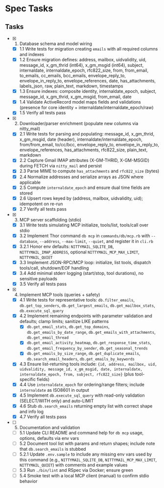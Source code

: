# Spec Tasks

## Tasks

- [x] 1. Database schema and model wiring
  - [x] 1.1 Write tests for migration creating `emails` with all required columns and indexes
  - [x] 1.2 Ensure migration defines: address, mailbox, uidvalidity, uid, message_id, x_gm_thrid (int64), x_gm_msgid (int64), subject, internaldate, internaldate_epoch, rfc822_size, from, from_email, to_emails, cc_emails, bcc_emails, envelope_reply_to, envelope_in_reply_to, envelope_references, date, has_attachments, labels_json, raw, plain_text, markdown, timestamps
  - [x] 1.3 Ensure indexes: composite identity, internaldate_epoch, subject, message_id, x_gm_thrid, x_gm_msgid, from_email, date
  - [x] 1.4 Validate ActiveRecord model maps fields and validations (presence for core identity + internaldate/internaldate_epoch/raw)
  - [x] 1.5 Verify all tests pass

- [x] 2. Downloader/parser enrichment (populate new columns via nitty_mail)
  - [x] 2.1 Write tests for parsing and populating: message_id, x_gm_thrid, x_gm_msgid, date (header), internaldate/internaldate_epoch, from/from_email, to/cc/bcc, envelope_reply_to, envelope_in_reply_to, envelope_references, has_attachments, rfc822_size, plain_text, markdown
  - [x] 2.2 Capture Gmail IMAP attributes (X-GM-THRID, X-GM-MSGID) during FETCH via `nitty_mail` and persist
  - [x] 2.3 Parse MIME to compute `has_attachments` and `rfc822_size` (bytes)
  - [x] 2.4 Normalize addresses and serialize arrays as JSON where applicable
  - [x] 2.5 Compute `internaldate_epoch` and ensure dual time fields are stored
  - [x] 2.6 Upsert rows keyed by (address, mailbox, uidvalidity, uid); idempotent on re-run
  - [x] 2.7 Verify all tests pass

- [x] 3. MCP server scaffolding (stdio)
  - [x] 3.1 Write tests simulating MCP initialize, tools/list, tools/call over stdio
  - [x] 3.2 Implement Thor command `db mcp` in `commands/db/mcp.rb` with `--database`, `--address`, `--max-limit`, `--quiet`, and register it in `cli.rb`
  - [x] 3.2.1 Honor env defaults: `NITTYMAIL_SQLITE_DB`, `NITTYMAIL_IMAP_ADDRESS`, optional `NITTYMAIL_MCP_MAX_LIMIT`, `NITTYMAIL_QUIET`
  - [x] 3.3 Implement JSON-RPC/MCP loop: initialize, list tools, dispatch tools/call, shutdown/EOF handling
  - [x] 3.4 Add minimal stderr logging (start/stop, tool durations), no sensitive payloads
  - [x] 3.5 Verify all tests pass

- [x] 4. Implement MCP tools (queries + safety)
  - [x] 4.1 Write tests for representative tools: `db.filter_emails`, `db.get_top_senders`, `db.get_largest_emails`, `db.get_mailbox_stats`, `db.execute_sql_query`
  - [x] 4.2 Implement remaining endpoints with parameter validation and defaults; clamp limits; sanitize LIKE patterns
    - [x] `db.get_email_stats`, `db.get_top_domains`, `db.get_emails_by_date_range`, `db.get_emails_with_attachments`, `db.get_email_thread`
    - [x] `db.get_email_activity_heatmap`, `db.get_response_time_stats`, `db.get_email_frequency_by_sender`, `db.get_seasonal_trends`
    - [x] `db.get_emails_by_size_range`, `db.get_duplicate_emails`, `db.search_email_headers`, `db.get_emails_by_keywords`
  - [x] 4.3 Ensure list-returning tools include: `{id, address, mailbox, uid, uidvalidity, message_id, x_gm_msgid, date, internaldate, internaldate_epoch, from, subject, rfc822_size}` (plus tool-specific fields)
  - [x] 4.4 Use `internaldate_epoch` for ordering/range filters; include `internaldate` as ISO8601 in output
  - [x] 4.5 Implement `db.execute_sql_query` with read-only validation (SELECT/WITH only) and auto-LIMIT
  - [x] 4.6 Stub `db.search_emails` returning empty list with correct shape and info log
  - [x] 4.7 Verify all tests pass

- [ ] 5. Documentation and validation
  - [ ] 5.1 Update CLI README and command help for `db mcp` usage, options, defaults via env vars
  - [ ] 5.2 Document tool list with params and return shapes; include note that `db.search_emails` is stubbed
  - [ ] 5.2.1 Update `.env.sample` to include any missing env vars used by this command (e.g., `NITTYMAIL_SQLITE_DB`, `NITTYMAIL_MCP_MAX_LIMIT`, `NITTYMAIL_QUIET`) with comments and example values
  - [ ] 5.3 Run `./bin/lint` and RSpec via Docker; ensure green
  - [ ] 5.4 Smoke test with a local MCP client (manual) to confirm stdio behavior
